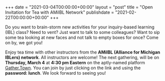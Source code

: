 +++
date = "2021-03-04T00:00:00+00:00"
layout = "post"
title = "Open Invitation for Tea with AMiIBL Network"
publishdate = "2021-02-22T00:00:00+00:00"
+++

Do you want to brain-storm new activities for your inquiry-based learning (IBL) class? Need to vent? Just want to talk to some colleagues? Want to sip some tea looking at new faces and not talk to empty boxes for once? Come on by, we got you!<br/>

Enjoy tea time with other instructors from the **AMiIBL (Alliance for Michigan IBLers) network**. All instructors are welcome! The next gathering, will be on **Thursday, March 4** at **4:30 pm Eastern** on the aptly-named platform <a href="https://gather.town/app/gjIsk07K0ziPHqbP/lunch">Gather.Town</a>. You can join by just clicking on the link and using the **password: lunch**. We look forward to seeing you!
